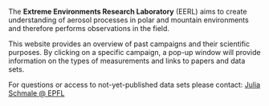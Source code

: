 The **Extreme Environments Research Laboratory** (EERL) aims to create understanding of aerosol processes in polar and mountain environments and therefore performs observations in the field.

This website provides an overview of past campaigns and their scientific purposes. By clicking on a specific campaign, a pop-up window will provide information on the types of measurements and links to papers and data sets.

For questions or access to not-yet-published data sets please contact: [Julia Schmale @ EPFL](https://people.epfl.ch/julia.schmale)
 